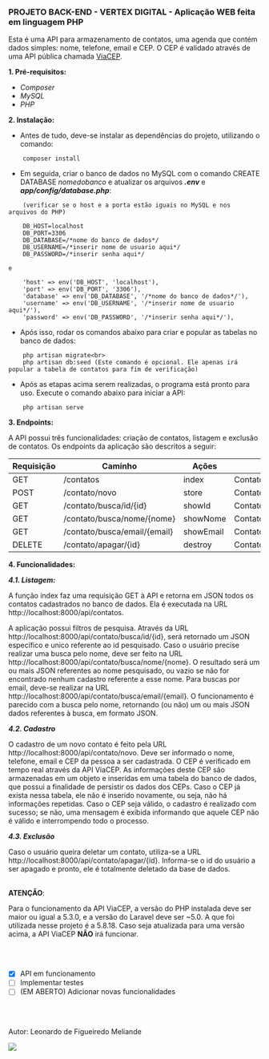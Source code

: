### PROJETO BACK-END - VERTEX DIGITAL - Aplicação WEB feita em linguagem PHP

Esta é uma API para armazenamento de contatos, uma agenda que contém dados simples: nome, telefone, email e CEP. O CEP é validado através de uma API pública chamada <a href="https://viacep.com.br/">ViaCEP</a>.

<b>1. Pré-requisitos:</b>

- <i>Composer</i>
- <i>MySQL</i>
- <i>PHP</i>

<b>2. Instalação:</b>

- Antes de tudo, deve-se instalar as dependências do projeto, utilizando o comando:
```
    composer install
```
- Em seguida, criar o banco de dados no MySQL com o comando CREATE DATABASE <i>nomedobanco</i> e atualizar os arquivos <i><b>.env</i></b> e <i><b>app/config/database.php</i></b>:
```
    (verificar se o host e a porta estão iguais no MySQL e nos arquivos do PHP)

    DB_HOST=localhost
    DB_PORT=3306
    DB_DATABASE=/*nome do banco de dados*/
    DB_USERNAME=/*inserir nome de usuario aqui*/
    DB_PASSWORD=/*inserir senha aqui*/
```
    e
```
    'host' => env('DB_HOST', 'localhost'),
    'port' => env('DB_PORT', '3306'),
    'database' => env('DB_DATABASE', '/*nome do banco de dados*/'),
    'username' => env('DB_USERNAME', '/*inserir nome de usuario aqui*/'),
    'password' => env('DB_PASSWORD', '/*inserir senha aqui*/'),
```
- Após isso, rodar os comandos abaixo para criar e popular as tabelas no banco de dados:
```
    php artisan migrate<br>
    php artisan db:seed (Este comando é opcional. Ele apenas irá popular a tabela de contatos para fim de verificação)
```
- Após as etapas acima serem realizadas, o programa está pronto para uso. Execute o comando abaixo para iniciar a API:
```
    php artisan serve
```
<b>3. Endpoints:</b>

A API possui três funcionalidades: criação de contatos, listagem e exclusão de contatos. Os endpoints da aplicação são descritos a seguir:

Requisição   | Caminho                          | Ações        | Nome da rota
-------------|----------------------------------|--------------|------------------
GET          | /contatos                        | index        | ContatoController@index
POST         | /contato/novo                    | store        | ContatoController@store
GET          | /contato/busca/id/{id}           | showId       | ContatoController@showId
GET          | /contato/busca/nome/{nome}       | showNome     | ContatoController@showNome
GET          | /contato/busca/email/{email}     | showEmail    | ContatoController@showEmail
DELETE       | /contato/apagar/{id}             | destroy      | ContatoController@destroy

<b>4. Funcionalidades:</b>

   <b><i>4.1. Listagem:</b></i>

A função index faz uma requisição GET à API e retorna em JSON todos os contatos cadastrados no banco de dados. Ela é executada na URL http://localhost:8000/api/contatos.

A aplicação possui filtros de pesquisa. Através da URL http://localhost:8000/api/contato/busca/id/{id}, será retornado um JSON específico e unico referente ao id pesquisado. Caso o usuário precise realizar uma busca pelo nome, deve ser feito na URL http://localhost:8000/api/contato/busca/nome/{nome}. O resultado será um ou mais JSON referentes ao nome pesquisado, ou vazio se não for encontrado nenhum cadastro referente a esse nome. Para buscas por email, deve-se realizar na URL http://localhost:8000/api/contato/busca/email/{email}. O funcionamento é parecido com a busca pelo nome, retornando (ou não) um ou mais JSON dados referentes à busca, em formato JSON.

   <b><i>4.2. Cadastro</b></i>

O cadastro de um novo contato é feito pela URL http://localhost:8000/api/contato/novo. Deve ser informado o nome, telefone, email e CEP da pessoa a ser cadastrada. O CEP é verificado em tempo real através da API ViaCEP. As informações deste CEP são armazenadas em um objeto e inseridas em uma tabela do banco de dados, que possui a finalidade de persistir os dados dos CEPs. Caso o CEP já exista nessa tabela, ele não é inserido novamente, ou seja, não há informações repetidas. Caso o CEP seja válido, o cadastro é realizado com sucesso; se não, uma mensagem é exibida informando que aquele CEP não é válido e interrompendo todo o processo.

   <b><i>4.3. Exclusão</b></i>

Caso o usuário queira deletar um contato, utiliza-se a URL http://localhost:8000/api/contato/apagar/{id}. Informa-se o id do usuário a ser apagado e pronto, ele é totalmente deletado da base de dados.
<br>
<br>
    
<b>ATENÇÃO</b>:

Para o funcionamento da API ViaCEP, a versão do PHP instalada deve ser maior ou igual a 5.3.0, e a versão do Laravel deve ser ~5.0. A que foi utilizada nesse projeto é a 5.8.18. Caso seja atualizada para uma versão acima, a API ViaCEP <b>NÃO</b> irá funcionar.

<br>
<br>

- [x] API em funcionamento
- [ ] Implementar testes
- [ ] (EM ABERTO) Adicionar novas funcionalidades

<br>
<br>

Autor: Leonardo de Figueiredo Meliande

   <IMG SRC="https://pa1.narvii.com/6445/2effbe46653f3c5604386e6802c9e7ea8de0f46a_hq.gif">  

